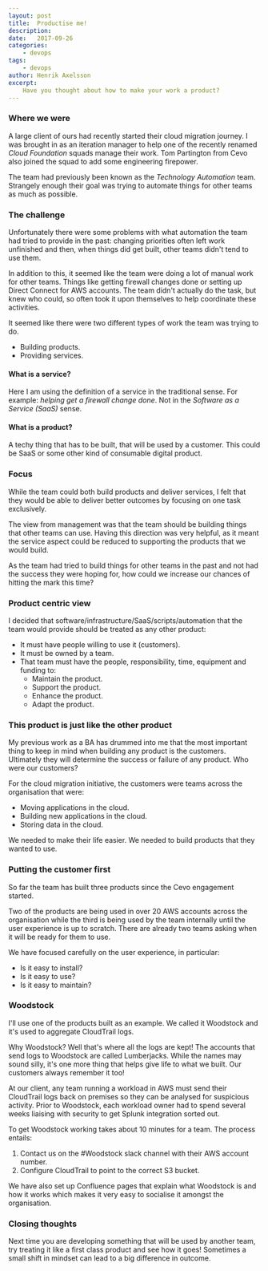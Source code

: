 ```yaml
---
layout: post
title:  Productise me!
description:
date:   2017-09-26
categories:
    - devops
tags:
    - devops
author: Henrik Axelsson
excerpt:
    Have you thought about how to make your work a product?
---
```


### Where we were
A large client of ours had recently started their cloud migration journey. I was brought in as an iteration manager to help one of the recently renamed *Cloud Foundation* squads manage their work. Tom Partington from Cevo also joined the squad to add some engineering firepower.

The team had previously been known as the *Technology Automation* team. Strangely enough their goal was trying to automate things for other teams as much as possible.

### The challenge
Unfortunately there were some problems with what automation the team had tried to provide in the past: changing priorities often left work unfinished and then, when things did get built, other teams didn't tend to use them.

In addition to this, it seemed like the team were doing a lot of manual work for other teams. Things like getting firewall changes done or setting up Direct Connect for AWS accounts. The team didn't actually do the task, but knew who could, so often took it upon themselves to help coordinate these activities.

It seemed like there were two different types of work the team was trying to do.

* Building products.
* Providing services.

#### What is a service?
Here I am using the definition of a service in the traditional sense. For example: *helping get a firewall change done*. Not in the *Software as a Service (SaaS)* sense.


#### What is a product?
A techy thing that has to be built, that will be used by a customer. This could be SaaS or some other kind of consumable digital product.

### Focus
While the team could both build products and deliver services, I felt that they would be able to deliver better outcomes by focusing on one task exclusively.

The view from management was that the team should be building things that other teams can use. Having this direction was very helpful, as it meant the service aspect could be reduced to supporting the products that we would build.

As the team had tried to build things for other teams in the past and not had the success they were hoping for, how could we increase our chances of hitting the mark this time?

### Product centric view
I decided that software/infrastructure/SaaS/scripts/automation that the team would provide should be treated as any other product:

* It must have people willing to use it (customers).
* It must be owned by a team.
* That team must have the people, responsibility, time, equipment and funding to:
  * Maintain the product.
  * Support the product.
  * Enhance the product.
  * Adapt the product.

### This product is just like the other product
My previous work as a BA has drummed into me that the most important thing to keep in mind when building any product is the customers. Ultimately they will determine the success or failure of any product. Who were our customers?

For the cloud migration initiative, the customers were teams across the organisation that were:
* Moving applications in the cloud.
* Building new applications in the cloud.
* Storing data in the cloud.

We needed to make their life easier. We needed to build products that they wanted to use.

### Putting the customer first
So far the team has built three products since the Cevo engagement started.

Two of the products are being used in over 20 AWS accounts across the organisation while the third is being used by the team internally until the user experience is up to scratch. There are already two teams asking when it will be ready for them to use.

We have focused carefully on the user experience, in particular:
* Is it easy to install?
* Is it easy to use?
* Is it easy to maintain?

### Woodstock

I'll use one of the products built as an example. We called it Woodstock and it's used to aggregate CloudTrail logs.

Why Woodstock? Well that's where all the logs are kept! The accounts that send logs to Woodstock are called Lumberjacks. While the names may sound silly, it's one more thing that helps give life to what we built. Our customers always remember it too!

At our client, any team running a workload in AWS must send their CloudTrail logs back on premises so they can be analysed for suspicious activity. Prior to Woodstock, each workload owner had to spend several weeks liaising with security to get Splunk integration sorted out.

To get Woodstock working takes about 10 minutes for a team. The process entails:
1. Contact us on the #Woodstock slack channel with their AWS account number.
2. Configure CloudTrail to point to the correct S3 bucket.

We have also set up Confluence pages that explain what Woodstock is and how it works which makes it very easy to socialise it amongst the organisation.

### Closing thoughts
Next time you are developing something that will be used by another team, try treating it like a first class product and see how it goes! Sometimes a small shift in mindset can lead to a big difference in outcome.
